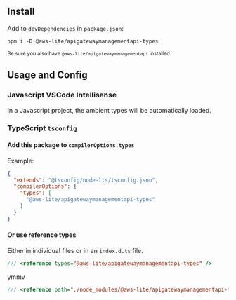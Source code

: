 ## Install

Add to `devDependencies` in `package.json`:

```
npm i -D @aws-lite/apigatewaymanagementapi-types
```

<small>Be sure you also have `@aws-lite/apigatewaymanagementapi` installed.</small>

## Usage and Config

### Javascript VSCode Intellisense

In a Javascript project, the ambient types will be automatically loaded.

### TypeScript `tsconfig`

#### Add this package to `compilerOptions.types`

Example:

```json
{
  "extends": "@tsconfig/node-lts/tsconfig.json",
  "compilerOptions": {
    "types": [
      "@aws-lite/apigatewaymanagementapi-types"
    ]
  }
}
```

#### Or use reference types

Either in individual files or in an `index.d.ts` file.

```ts
/// <reference types="@aws-lite/apigatewaymanagementapi-types" />
```

ymmv

```ts
/// <reference path="./node_modules/@aws-lite/apigatewaymanagementapi-types/index.d.ts" />
```
